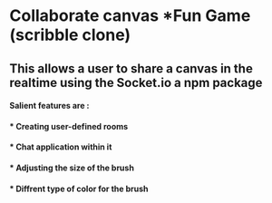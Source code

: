 # Collaborate canvas *Fun Game (scribble clone)
## This allows a user to share a canvas in the realtime using the Socket.io a npm package <br>
#### Salient features are : <br>
#### * Creating user-defined rooms <br>
#### * Chat application within it <br>
#### * Adjusting the size of the brush <br>
#### * Diffrent type of color for the brush

